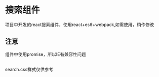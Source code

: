 # 搜索组件
项目中开发的react搜索组件，使用react+es6+webpack,如需使用，稍作修改
## 注意
组件中使用promise，所以IE有兼容性问题
##
search.css样式仅供参考
